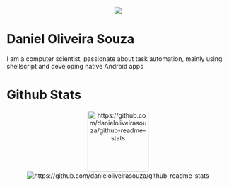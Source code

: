 
<!--[![linkedin](https://img.shields.io/badge/LinkedIn-0077B5?style=flat&logo=linkedin&logoColor=white)](https://www.linkedin.com/in/daniel-oliveira-souza-23569969/)
-->

<p align="center">
  <a href="https://www.linkedin.com/in/daniel-oliveira-souza-23569969/"><img src="https://img.shields.io/badge/LinkedIn-0077B5?style=flat&logo=linkedin&logoColor=white"></a>
 </p>
 
# Daniel Oliveira Souza
I am a computer scientist, passionate about task automation, mainly using shellscript and developing native Android apps

# Github Stats

<p  align="center">
  <img src="https://github-readme-stats.vercel.app/api?username=danieloliveirasouza&?count_private=true&show_icons=true&theme=radical"  alt="https://github.com/danieloliveirasouza/github-readme-stats" height="138px">
  <img src="https://github-readme-stats.vercel.app/api/top-langs/?username=danieloliveirasouza&layout=compact&count_private=true&show_icons=true&theme=radical&hide=scss,c%2B%2B&"  alt="https://github.com/danieloliveirasouza/github-readme-stats">
 </p>
